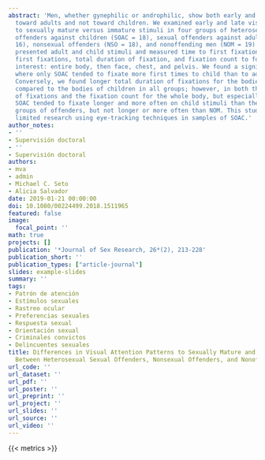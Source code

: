 ```yaml
---
abstract: 'Men, whether gynephilic or androphilic, show both early and late attention
  toward adults and not toward children. We examined early and late visual attention
  to sexually mature versus immature stimuli in four groups of heterosexual men: sexual
  offenders against children (SOAC = 18), sexual offenders against adults (SOAA =
  16), nonsexual offenders (NSO = 18), and nonoffending men (NOM = 19). We simultaneously
  presented adult and child stimuli and measured time to first fixation, number of
  first fixations, total duration of fixation, and fixation count to four areas of
  interest: entire body, then face, chest, and pelvis. We found a significant interaction
  where only SOAC tended to fixate more first times to child than to adult stimuli.
  Conversely, we found longer total duration of fixations for the bodies of adults
  compared to the bodies of children in all groups; however, in both the total duration
  of fixations and the fixation count for the whole body, but especially in the chest,
  SOAC tended to fixate longer and more often on child stimuli than the other two
  groups of offenders, but not longer or more often than NOM. This study adds to the
  limited research using eye-tracking techniques in samples of SOAC.'
author_notes:
- ''
- Supervisión doctoral
- ''
- Supervisión doctoral
authors:
- mva
- admin
- Michael C. Seto
- Alicia Salvador
date: 2019-01-21 00:00:00
doi: 10.1080/00224499.2018.1511965
featured: false
image:
  focal_point: ''
math: true
projects: []
publication: '*Journal of Sex Research, 26*(2), 213-228'
publication_short: ''
publication_types: ["article-journal"]
slides: example-slides
summary: ''
tags:
- Patrón de atención
- Estímulos sexuales
- Rastreo ocular
- Preferencias sexuales
- Respuesta sexual
- Orientación sexual
- Criminales convictos
- Delincuentes sexuales
title: Differences in Visual Attention Patterns to Sexually Mature and Immature Stimuli
  Between Heterosexual Sexual Offenders, Nonsexual Offenders, and Nonoffending Men
url_code: ''
url_dataset: ''
url_pdf: ''
url_poster: ''
url_preprint: ''
url_project: ''
url_slides: ''
url_source: ''
url_video: ''
---
```

{{< metrics >}}
